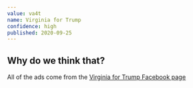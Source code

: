 ```yaml
---
value: va4t
name: Virginia for Trump
confidence: high
published: 2020-09-25
---
```


## Why do we think that?

All of the ads come from the
[Virginia for Trump Facebook page](https://www.facebook.com/vafortrump/)
